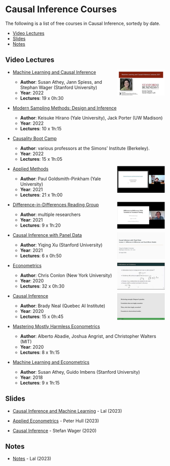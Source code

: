 # Causal Inference Courses

The following is a list of free courses in Causal Inference, sortedy by date.

- [Video Lectures](#video-lectures)
- [Slides](#slides)
- [Notes](#notes)



## Video Lectures

- [Machine Learning and Causal Inference](https://www.youtube.com/playlist?list=PLxq_lXOUlvQAoWZEqhRqHNezS30lI49G-)<img align="right" width="150" src="img/courses/machine_learning_causal_inference.jpeg">
  - **Author**: Susan Athey, Jann Spiess, and Stephan Wager (Stanford University)
  - **Year**: 2022
  - **Lectures**: 19 x 0h:30

- [Modern Sampling Methods: Design and Inference](https://www.aeaweb.org/conference/cont-ed/2022-webcasts)
  - **Author**: Keisuke Hirano (Yale University), Jack Porter (UW Madison)
  - **Year**: 2022
  - **Lectures**: 10 x 1h:15

- [Causality Boot Camp](https://www.youtube.com/playlist?list=PLgKuh-lKre11SiNLE2BNNg59MGcTCpbQx)
  - **Author**: various professors at the Simons’ Institute (Berkeley).
  - **Year**: 2022
  - **Lectures**: 15 x 1h:05

- [Applied Methods](https://www.youtube.com/playlist?list=PLWWcL1M3lLlojLTSVf2gGYQ_9TlPyPbiJ)<img align="right" width="150" src="img/courses/applied_methods.jpeg">
  - **Author**: Paul Goldsmith-Pinkham (Yale University)
  - **Year**: 2021
  - **Lectures**: 21 x 1h:00

- [Difference-in-Differences Reading Group](https://www.youtube.com/playlist?list=PLVObvb_htcuBt8mV9yNagt7hK9FL5KXeE)<img align="right" width="150" src="img/courses/did_reading_group.jpeg">
  - **Author**: multiple researchers
  - **Year**: 2021
  - **Lectures**: 9 x 1h:20

- [Causal Inference with Panel Data](https://www.youtube.com/playlist?list=PLo0lw6BstMGZQqx_r1GnOETkFYihCgve9)<img align="right" width="150" src="img/courses/causal_inference_panel_data.jpeg">
  - **Author**: Yiqing Xu (Stanford University)
  - **Year**: 2021
  - **Lectures**: 6 x 0h:50

- [Econometrics](https://www.youtube.com/playlist?list=PL_vQFUgojoerLH1AfiBylg_UvbAaRncKx)<img align="right" width="150" src="img/courses/econometrics.jpeg">
  - **Author**: Chris Conlon (New York University)
  - **Year**: 2020
  - **Lectures**: 32 x 0h:30

- [Causal Inference](https://www.youtube.com/playlist?list=PLoazKTcS0Rzb6bb9L508cyJ1z-U9iWkA0)<img align="right" width="150" src="img/courses/causal_inference.jpeg">
  - **Author**: Brady Neal (Quebec AI Institute)
  - **Year**: 2020
  - **Lectures**: 15 x 0h:45

- [Mastering Mostly Harmless Econometrics](https://www.aeaweb.org/conference/cont-ed/2020-webcasts)
  - **Author**: Alberto Abadie, Joshua Angrist, and Christopher Walters (MIT)
  - **Year**: 2020
  - **Lectures**: 8 x 1h:15

- [Machine Learning and Econometrics](https://www.aeaweb.org/conference/cont-ed/2018-webcasts)
  - **Author**: Susan Athey, Guido Imbens (Stanford University)
  - **Year**: 2018
  - **Lectures**: 9 x 1h:15



## Slides

- [Causal Inference and Machine Learning](https://apoorvalal.github.io/talks/2021-GraduateSequenceTeaching/) - Lal (2023)

- [Applied Econometrics](https://about.peterhull.net/metrix) - Peter Hull (2023)

- [Causal Inference](https://web.stanford.edu/~swager/stats361.pdf) - Stefan Wager (2020)




## Notes

- [Notes](https://apoorvalal.github.io/methods/tex/notes.pdf) - Lal (2023)




